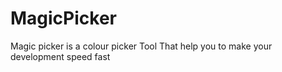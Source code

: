 # MagicPicker
Magic picker is a colour picker Tool That help you to make your development speed fast 
